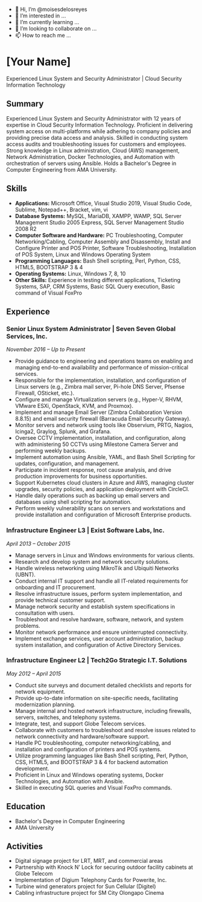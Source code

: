 - 👋 Hi, I’m @moisesdelosreyes
- 👀 I’m interested in ...
- 🌱 I’m currently learning ...
- 💞️ I’m looking to collaborate on ...
- 📫 How to reach me ...

<!---
moisesdelosreyes/moisesdelosreyes is a ✨ special ✨ repository because its `README.md` (this file) appears on your GitHub profile.
You can click the Preview link to take a look at your changes.
--->

# [Your Name]

Experienced Linux System and Security Administrator | Cloud Security Information Technology

## Summary

Experienced Linux System and Security Administrator with 12 years of expertise in Cloud Security Information Technology. Proficient in delivering system access on multi-platforms while adhering to company policies and providing precise data access and analysis. Skilled in conducting system access audits and troubleshooting issues for customers and employees. Strong knowledge in Linux administration, Cloud (AWS) management, Network Administration, Docker Technologies, and Automation with orchestration of servers using Ansible. Holds a Bachelor's Degree in Computer Engineering from AMA University.

## Skills

- **Applications:** Microsoft Office, Visual Studio 2019, Visual Studio Code, Sublime, Notepad++, Bracket, vim, vi
- **Database Systems:** MySQL, MariaDB, XAMPP, WAMP, SQL Server Management Studio 2005 Express, SQL Server Management Studio 2008 R2
- **Computer Software and Hardware:** PC Troubleshooting, Computer Networking/Cabling, Computer Assembly and Disassembly, Install and Configure Printer and POS Printer, Software Troubleshooting, Installation of POS System, Linux and Windows Operating System
- **Programming Languages:** Bash Shell scripting, Perl, Python, CSS, HTML5, BOOTSTRAP 3 & 4
- **Operating Systems:** Linux, Windows 7, 8, 10
- **Other Skills:** Experience in testing different applications, Ticketing Systems, SAP, CRM Systems, Basic SQL Query execution, Basic command of Visual FoxPro

## Experience

### Senior Linux System Administrator | Seven Seven Global Services, Inc.
*November 2016 – Up to Present*

- Provide guidance to engineering and operations teams on enabling and managing end-to-end availability and performance of mission-critical services.
- Responsible for the implementation, installation, and configuration of Linux servers (e.g., Zimbra mail server, Pi-hole DNS Server, Pfsense Firewall, OSticket, etc.).
- Configure and manage Virtualization servers (e.g., Hyper-V, RHVM, VMware ESXi, OpenStack, KVM, and Proxmox).
- Implement and manage Email Server (Zimbra Collaboration Version 8.8.15) and email security firewall (Barracuda Email Security Gateway).
- Monitor servers and network using tools like Observium, PRTG, Nagios, Icinga2, Graylog, Splunk, and Grafana.
- Oversee CCTV implementation, installation, and configuration, along with administering 50 CCTVs using Milestone Camera Server and performing weekly backups.
- Implement automation using Ansible, YAML, and Bash Shell Scripting for updates, configuration, and management.
- Participate in incident response, root cause analysis, and drive production improvements for business opportunities.
- Support Kubernetes cloud clusters in Azure and AWS, managing cluster upgrades, security policies, and application deployment with CircleCI.
- Handle daily operations such as backing up email servers and databases using shell scripting for automation.
- Perform weekly vulnerability scans on servers and workstations and provide installation and configuration of Microsoft Enterprise products.

### Infrastructure Engineer L3 | Exist Software Labs, Inc.
*April 2013 – October 2015*

- Manage servers in Linux and Windows environments for various clients.
- Research and develop system and network security solutions.
- Handle wireless networking using MikroTik and Ubiquiti Networks (UBNT).
- Conduct internal IT support and handle all IT-related requirements for onboarding and IT procurement.
- Resolve infrastructure issues, perform system implementation, and provide technical customer support.
- Manage network security and establish system specifications in consultation with users.
- Troubleshoot and resolve hardware, software, network, and system problems.
- Monitor network performance and ensure uninterrupted connectivity.
- Implement exchange services, user account administration, backup system installation, and configuration of Active Directory Services.

### Infrastructure Engineer L2 | Tech2Go Strategic I.T. Solutions
*May 2012 – April 2015*

- Conduct site surveys and document detailed checklists and reports for network equipment.
- Provide up-to-date information on site-specific needs, facilitating modernization planning.
- Manage internal and hosted network infrastructure, including firewalls, servers, switches, and telephony systems.
- Integrate, test, and support Globe Telecom services.
- Collaborate with customers to troubleshoot and resolve issues related to network connectivity and hardware/software support.
- Handle PC troubleshooting, computer networking/cabling, and installation and configuration of printers and POS systems.
- Utilize programming languages like Bash Shell scripting, Perl, Python, CSS, HTML5, and BOOTSTRAP 3 & 4 for backend automation development.
- Proficient in Linux and Windows operating systems, Docker Technologies, and Automation with Ansible.
- Skilled in executing SQL queries and Visual FoxPro commands.

## Education

- Bachelor's Degree in Computer Engineering
- AMA University

## Activities

- Digital signage project for LRT, MRT, and commercial areas
- Partnership with Knock N’ Lock for securing outdoor facility cabinets at Globe Telecom
- Implementation of Digium Telephony Cards for Powerite, Inc.
- Turbine wind generators project for Sun Cellular (Digitel)
- Cabling infrastructure project for SM City Olongapo Cinema
